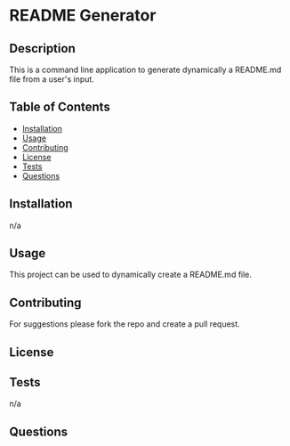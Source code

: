 # README Generator

## Description

This is a command line application to generate dynamically a README.md file from a user's input.

## Table of Contents

- [Installation](#installation)
- [Usage](#usage)
- [Contributing](#contributing)
- [License](#license)
- [Tests](#tests)
- [Questions](#questions)

<a name='installation'></a>
## Installation

n/a

<a name='usage'></a>
## Usage

This project can be used to dynamically create a README.md file.

<a name='contributing'></a>
## Contributing

For suggestions please fork the repo and create a pull request.

<a name='license'></a>
## License

<a name='tests'></a>
## Tests

n/a

<a name='questions'></a>
## Questions

